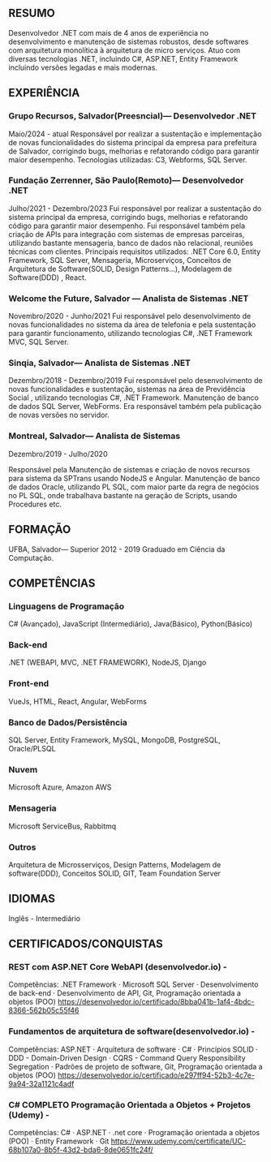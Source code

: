 ## RESUMO

Desenvolvedor .NET com mais de 4 anos de experiência no desenvolvimento e manutenção de sistemas robustos, desde softwares com arquitetura  monolítica à arquitetura de micro serviços. Atuo com diversas tecnologias .NET, incluindo C#, ASP.NET, Entity Framework incluindo versões legadas e mais modernas.

## EXPERIÊNCIA

### Grupo Recursos, Salvador(Preesncial)— Desenvolvedor .NET
 Maio/2024 - atual
Responsável por realizar a sustentação e implementação de novas funcionalidades do sistema principal da empresa para prefeitura de Salvador, corrigindo bugs, melhorias e refatorando código para garantir maior desempenho. Tecnologias utilizadas: C3, Webforms, SQL Server.

### Fundação Zerrenner, São Paulo(Remoto)— Desenvolvedor .NET
 Julho/2021 - Dezembro/2023
Fui responsável por realizar a sustentação do sistema principal da empresa, corrigindo bugs, melhorias e refatorando código para garantir maior desempenho. 
Fui responsável também pela criação de APIs para integração com sistemas de empresas parceiras, utilizando bastante mensageria, banco de dados não relacional, reuniões técnicas com clientes. Principais requisitos utilizados: .NET Core 6.0, Entity Framework, SQL Server, Mensageria, Microserviços, Conceitos de Arquitetura de Software(SOLID, Design Patterns…), Modelagem de Software(DDD) , React.

### Welcome the Future, Salvador — Analista de Sistemas .NET
Novembro/2020 - Junho/2021
Fui responsável pelo desenvolvimento de novas funcionalidades no sistema da área de telefonia e pela  sustentação para garantir funcionamento, utilizando tecnologias C#, .NET Framework MVC, SQL Server. 

### Sinqia, Salvador— Analista de Sistemas .NET
Dezembro/2018 - Dezembro/2019 
Fui responsável pelo desenvolvimento de novas funcionalidades e sustentação, sistemas na área de Previdência Social , utilizando tecnologias C#, .NET Framework. Manutenção de banco de dados SQL Server, WebForms. Era responsável também pela publicação de novas versões no servidor.

### Montreal, Salvador— Analista de Sistemas 
Dezembro/2019   - Julho/2020 

Responsável pela Manutenção de sistemas e criação de novos recursos para sistema da SPTrans usando NodeJS e Angular. Manutenção de banco de dados Oracle, utilizando PL SQL, com maior parte da regra de negócios no PL SQL, onde trabalhava bastante na geração de Scripts, usando Procedures etc.

## FORMAÇÃO
UFBA, Salvador— Superior
2012 - 2019
Graduado em Ciência da Computação.

## COMPETÊNCIAS
### Linguagens de Programação

C# (Avançado), JavaScript (Intermediário), Java(Básico), Python(Básico)

### Back-end
.NET (WEBAPI, MVC, .NET FRAMEWORK), NodeJS, Django

### Front-end

VueJs, HTML, React, Angular, WebForms

### Banco de Dados/Persistência

SQL Server, Entity Framework, MySQL, MongoDB, PostgreSQL, Oracle/PLSQL

### Nuvem

Microsoft Azure, Amazon AWS

### Mensageria

Microsoft ServiceBus, Rabbitmq

### Outros

Arquitetura de Microsserviços, Design Patterns, Modelagem de software(DDD), Conceitos SOLID, GIT, Team Foundation Server

## IDIOMAS

Inglês - Intermediário

## CERTIFICADOS/CONQUISTAS

### REST com ASP.NET Core WebAPI (desenvolvedor.io) - 
Competências: .NET Framework · Microsoft SQL Server · Desenvolvimento de back-end · Desenvolvimento de API, Git,  Programação orientada a objetos (POO)
https://desenvolvedor.io/certificado/8bba041b-1af4-4bdc-8366-562b05c55f46

### Fundamentos de arquitetura de software(desenvolvedor.io) - 
Competências: ASP.NET · Arquitetura de software · C# · Princípios SOLID · DDD - Domain-Driven Design · CQRS - Command Query Responsibility Segregation · Padrões de projeto de software, Git,  Programação orientada a objetos (POO)
https://desenvolvedor.io/certificado/e297ff94-52b3-4c7e-9a94-32a1121c4adf

### C# COMPLETO Programação Orientada a Objetos + Projetos (Udemy) - 
Competências: C# · ASP.NET · .net core · Programação orientada a objetos (POO) · Entity Framework · Git
https://www.udemy.com/certificate/UC-68b107a0-8b5f-43d2-bda6-8de0651fc24f/
